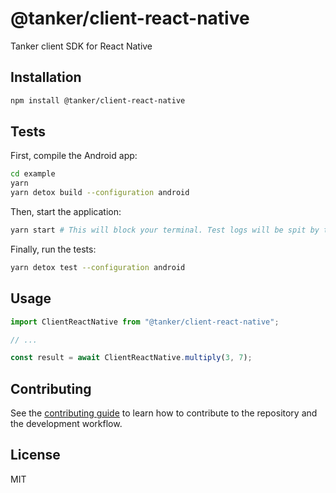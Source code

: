 # @tanker/client-react-native

Tanker client SDK for React Native

## Installation

```sh
npm install @tanker/client-react-native
```

## Tests

First, compile the Android app:

```sh
cd example
yarn
yarn detox build --configuration android
```

Then, start the application:

```sh
yarn start # This will block your terminal. Test logs will be spit by this process, keep an eye on it
```

Finally, run the tests:

```sh
yarn detox test --configuration android
```

## Usage

```js
import ClientReactNative from "@tanker/client-react-native";

// ...

const result = await ClientReactNative.multiply(3, 7);
```

## Contributing

See the [contributing guide](CONTRIBUTING.md) to learn how to contribute to the repository and the development workflow.

## License

MIT
